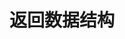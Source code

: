 

# 返回数据结构  

<!-- 

https://wenku.baidu.com/view/82aecf5502f69e3143323968011ca300a6c3f69c.html?_wkts_=1704560871976&bdQuery=es%E8%BF%94%E5%9B%9E%E7%BB%93%E6%9E%9C%E7%BB%93%E6%9E%84
https://www.jianshu.com/p/32fd8c595b90

-->

